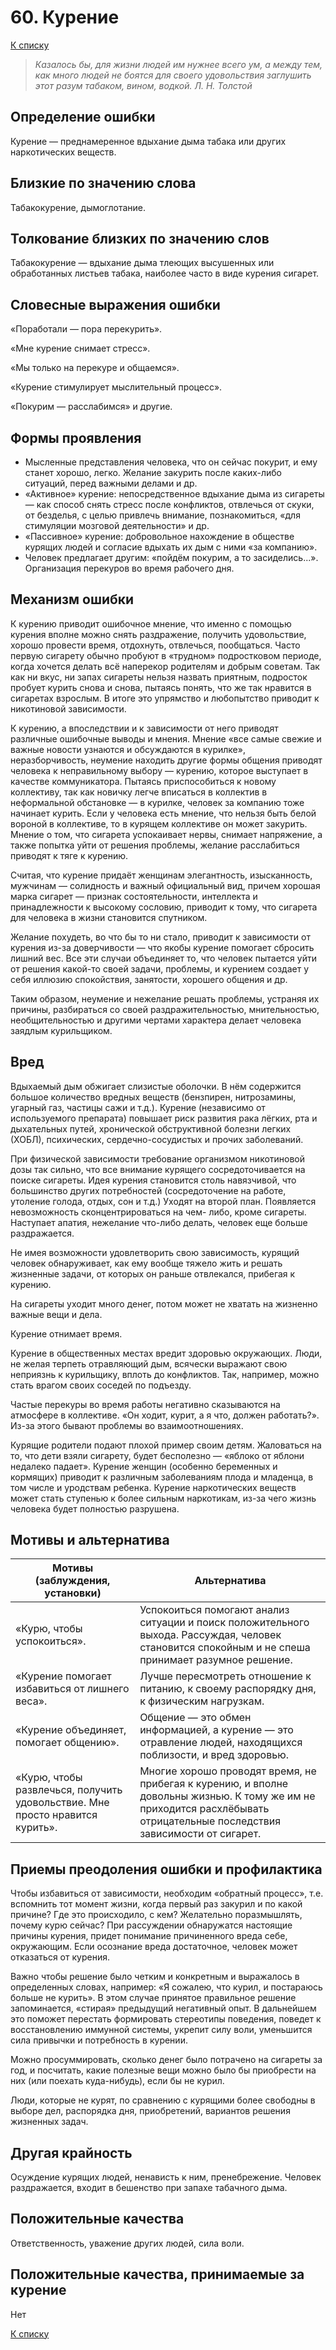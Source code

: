 # 60. Курение

[К списку](000.md)

>*Казалось бы, для жизни людей им нужнее всего ум, а между тем, как много людей не боятся для своего удовольствия заглушить этот разум табаком, вином, водкой.
Л. Н. Толстой*

## Определение ошибки

Курение — преднамеренное вдыхание дыма табака или других наркотических веществ.

## Близкие по значению слова

Табакокурение, дымоглотание.

## Толкование близких по значению слов

Табакокурение — вдыхание дыма тлеющих высушенных или обработанных листьев табака, наиболее часто в виде курения сигарет.

## Словесные выражения ошибки

«Поработали — пора перекурить».

«Мне курение снимает стресс».

«Мы только на перекуре и общаемся».

«Курение стимулирует мыслительный процесс».

«Покурим — расслабимся» и другие.

## Формы проявления

- Мысленные представления человека, что он сейчас покурит, и ему станет хорошо, легко. Желание закурить после каких-либо ситуаций, перед важными делами и др.
- «Активное» курение: непосредственное вдыхание дыма из сигареты — как способ снять стресс после конфликтов, отвлечься от скуки, от безделья, с целью привлечь внимание, познакомиться, «для стимуляции мозговой деятельности» и др.
- «Пассивное» курение: добровольное нахождение в обществе курящих людей и согласие вдыхать их дым с ними «за компанию».
- Человек предлагает другим: «пойдём покурим, а то засиделись...». Организация перекуров во время рабочего дня.

## Механизм ошибки

К курению приводит ошибочное мнение, что именно с помощью курения вполне можно снять раздражение, получить удовольствие, хорошо провести время, отдохнуть, отвлечься, пообщаться.
Часто первую сигарету обычно пробуют в «трудном» подростковом периоде, когда хочется делать всё наперекор родителям и добрым советам. Так как ни вкус, ни запах сигареты нельзя назвать приятным, подросток пробует курить снова и снова, пытаясь понять, что же так нравится в сигаретах взрослым. В итоге это упрямство и любопытство приводит к никотиновой зависимости.

К курению, а впоследствии и к зависимости от него приводят различные ошибочные выводы и мнения. Мнение «все самые свежие и важные новости узнаются и обсуждаются в курилке», неразборчивость, неумение находить другие формы общения приводят человека к неправильному выбору — курению, которое выступает в качестве коммуникатора.
Пытаясь приспособиться к новому коллективу, так как новичку легче вписаться в коллектив в неформальной обстановке — в курилке, человек за компанию тоже начинает курить.
Если у человека есть мнение, что нельзя быть белой вороной в коллективе, то в курящем коллективе он может закурить. Мнение о том, что сигарета успокаивает нервы, снимает напряжение, а также попытка уйти от решения проблемы, желание расслабиться приводят к тяге к курению.

Считая, что курение придаёт женщинам элегантность, изысканность, мужчинам — солидность и важный официальный вид, причем хорошая марка сигарет — признак состоятельности, интеллекта и принадлежности к высокому сословию, приводит к тому, что сигарета для человека в жизни становится спутником.

Желание похудеть, во что бы то ни стало, приводит к зависимости от курения из-за доверчивости — что якобы курение помогает сбросить лишний вес.
Все эти случаи объединяет то, что человек пытается уйти от решения какой-то своей задачи, проблемы, и курением создает у себя иллюзию спокойствия, занятости, хорошего общения и др.

Таким образом, неумение и нежелание решать проблемы, устраняя их причины, разбираться со своей раздражительностью, мнительностью, необщительностью и другими чертами характера делает человека заядлым курильщиком.

## Вред

Вдыхаемый дым обжигает слизистые оболочки. В нём содержится большое количество вредных веществ (бензпирен, нитрозамины, угарный газ, частицы сажи и т.д.). Курение (независимо от используемого препарата) повышает риск развития рака лёгких, рта и дыхательных путей, хронической обструктивной болезни легких (ХОБЛ), психических, сердечно-сосудистых и прочих заболеваний.

При физической зависимости требование организмом никотиновой дозы так сильно, что все внимание курящего сосредоточивается на поиске сигареты. Идея курения становится столь навязчивой, что большинство других потребностей (сосредоточение на работе, утоление голода, отдых, сон и т.д.) Уходят на второй план. Появляется невозможность сконцентрироваться на чем- либо, кроме сигареты. Наступает апатия, нежелание что-либо делать, человек еще больше раздражается.

Не имея возможности удовлетворить свою зависимость, курящий человек обнаруживает, как ему вообще тяжело жить и решать жизненные задачи, от которых он раньше отвлекался, прибегая к курению.

На сигареты уходит много денег, потом может не хватать на жизненно важные вещи и дела.

Курение отнимает время.

Курение в общественных местах вредит здоровью окружающих. Люди, не желая терпеть отравляющий дым, всячески выражают свою неприязнь к курильщику, вплоть до конфликтов. Так, например, можно стать врагом своих соседей по подъезду.

Частые перекуры во время работы негативно сказываются на атмосфере в коллективе. «Он ходит, курит, а я что, должен работать?». Из-за этого бывают проблемы во взаимоотношениях.

Курящие родители подают плохой пример своим детям. Жаловаться на то, что дети взяли сигарету, будет бесполезно — «яблоко от яблони недалеко падает». Курение женщин (особенно беременных и кормящих) приводит к различным заболеваниям плода и младенца, в том числе и уродствам ребенка.
Курение наркотических веществ может стать ступенью к более сильным наркотикам, из-за чего жизнь человека будет полностью разрушена.

## Мотивы и альтернатива

Мотивы (заблуждения, установки) | Альтернатива
---|---
«Курю, чтобы успокоиться». | Успокоиться помогают анализ ситуации и поиск положительного выхода. Рассуждая, человек становится спокойным и не спеша принимает разумное решение.
«Курение помогает избавиться от лишнего веса». | Лучше пересмотреть отношение к питанию, к своему распорядку дня, к физическим нагрузкам.
«Курение объединяет, помогает общению». | Общение — это обмен информацией, а курение — это отравление людей, находящихся поблизости, и вред здоровью.
«Курю, чтобы развлечься, получить удовольствие. Мне просто нравится курить». |Многие хорошо проводят время, не прибегая к курению, и вполне довольны жизнью. К тому же им не приходится расхлёбывать отрицательные последствия зависимости от сигарет.

## Приемы преодоления ошибки и профилактика

Чтобы избавиться от зависимости, необходим «обратный процесс», т.е. вспомнить тот момент жизни, когда первый раз закурил и по какой причине? Где это происходило, с кем? Желательно поразмышлять, почему курю сейчас? При рассуждении обнаружатся настоящие причины курения, придет понимание причиненного вреда себе, окружающим. Если осознание вреда достаточное, человек может отказаться от курения.

Важно чтобы решение было четким и конкретным и выражалось в определенных словах, например: «Я сожалею, что курил, и постараюсь больше не курить». В этом случае принятое правильное решение запоминается, «стирая» предыдущий негативный опыт. В дальнейшем это поможет перестать формировать стереотипы поведения, поведет к восстановлению иммунной системы, укрепит силу воли, уменьшится сила привычки и потребность в курении.

Можно просуммировать, сколько денег было потрачено на сигареты за год, и посчитать, какие полезные вещи можно было бы приобрести на них (или поехать куда-нибудь), если бы не курил.

Люди, которые не курят, по сравнению с курящими более свободны в выборе дел, распорядка дня, приобретений, вариантов решения жизненных задач.

## Другая крайность

Осуждение курящих людей, ненависть к ним, пренебрежение. Человек раздражается, входит в бешенство при запахе табачного дыма.

## Положительные качества

Ответственность, уважение других людей, сила воли.

## Положительные качества, принимаемые за курение

Нет

[К списку](000.md)
